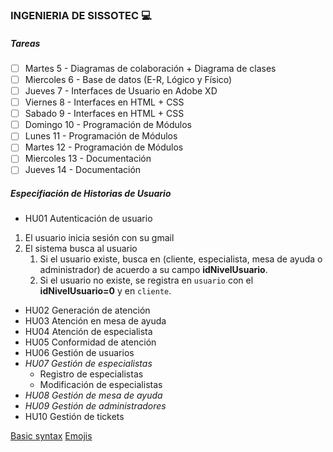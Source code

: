 ### INGENIERIA DE SISSOTEC :computer:

##### Tareas

- [ ] Martes 5      - Diagramas de colaboración + Diagrama de clases
- [ ] Miercoles 6   - Base de datos (E-R, Lógico y Físico)
- [ ] Jueves 7      - Interfaces de Usuario en Adobe XD
- [ ] Viernes 8     - Interfaces en HTML + CSS
- [ ] Sabado 9      - Interfaces en HTML + CSS
- [ ] Domingo 10    - Programación de Módulos
- [ ] Lunes 11      - Programación de Módulos
- [ ] Martes 12     - Programación de Módulos
- [ ] Miercoles 13  - Documentación
- [ ] Jueves 14     - Documentación

##### Especifiación de Historias de Usuario

- HU01 Autenticación de usuario
1. El usuario inicia sesión con su gmail
1. El  sistema busca al usuario
    1. Si el usuario existe, busca en (cliente, especialista, mesa de ayuda o administrador) de acuerdo a su campo **idNivelUsuario**.
    1. Si el usuario no existe, se registra en `usuario` con el **idNivelUsuario=0** y en `cliente`.
- HU02 Generación de atención
- HU03 Atención en mesa de ayuda
- HU04 Atención de especialista
- HU05 Conformidad de atención
- HU06 Gestión de usuarios
- *HU07 Gestión de especialistas*
  * Registro de especialistas
  * Modificación de especialistas
- _HU08 Gestión de mesa de ayuda_
- _HU09 Gestión de administradores_
- HU10 Gestión de tickets

[Basic syntax](https://help.github.com/articles/basic-writing-and-formatting-syntax/)
[Emojis](https://www.webpagefx.com/tools/emoji-cheat-sheet/)

